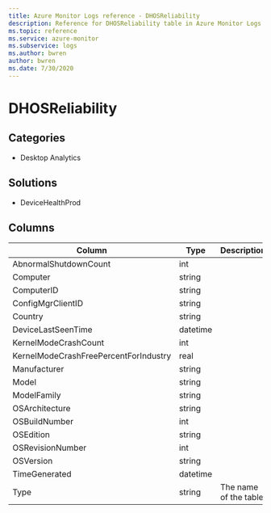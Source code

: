 ```yaml
---
title: Azure Monitor Logs reference - DHOSReliability
description: Reference for DHOSReliability table in Azure Monitor Logs.
ms.topic: reference
ms.service: azure-monitor
ms.subservice: logs
ms.author: bwren
author: bwren
ms.date: 7/30/2020
---
```


# DHOSReliability

 

## Categories

- Desktop Analytics
## Solutions

- DeviceHealthProd




## Columns

|Column|Type|Description|
|---|---|---|
|AbnormalShutdownCount|int||
|Computer|string||
|ComputerID|string||
|ConfigMgrClientID|string||
|Country|string||
|DeviceLastSeenTime|datetime||
|KernelModeCrashCount|int||
|KernelModeCrashFreePercentForIndustry|real||
|Manufacturer|string||
|Model|string||
|ModelFamily|string||
|OSArchitecture|string||
|OSBuildNumber|int||
|OSEdition|string||
|OSRevisionNumber|int||
|OSVersion|string||
|TimeGenerated|datetime||
|Type|string|The name of the table|
